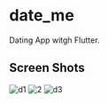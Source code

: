 # date_me

Dating App witgh Flutter.

## Screen Shots

![d1](https://user-images.githubusercontent.com/115605746/204701677-1be629d5-086f-42a1-a178-41905f8df165.jpg)
![2](https://user-images.githubusercontent.com/115605746/204701701-cb4308d2-3073-448f-acc9-1be3430d985b.jpg)
![d3](https://user-images.githubusercontent.com/115605746/204701726-5d04a053-0a5c-4d23-9cbd-e86bb8c7ea25.jpg)
